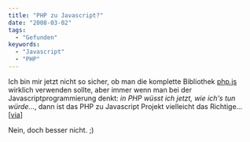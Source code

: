 ```yaml
---
title: "PHP zu Javascript?"
date: "2008-03-02"
tags:
  - "Gefunden"
keywords:
  - "Javascript"
  - "PHP"
---
```


Ich bin mir jetzt nicht so sicher, ob man die komplette Bibliothek [php.js](http://kevin.vanzonneveld.net/techblog/article/phpjs_licensing/) wirklich verwenden sollte, aber immer wenn man bei der Javascriptprogrammierung denkt: _in PHP wüsst ich jetzt, wie ich's tun würde…_, dann ist das PHP zu Javascript Projekt vielleicht das Richtige… \[[via](http://www.dzone.com/links/rss/timesaving_javascript_library.html)\]

Nein, doch besser nicht. ;)
